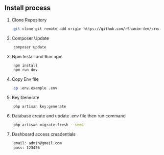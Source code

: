 ## Install process

1. Clone Repository

```bash
    git clone git remote add origin https://github.com/rShamim-dev/creativeTechPark.git && cd creativeTechPark
```

2. Composer Update

```bash
    composer update
```

3. Npm Install and Run npm

```bash
    npm install
    npm run dev
```

4. Copy Env file

```bash
    cp .env.example .env
```

5. Key Generate

```bash
    php artisan key:generate
```

6. Database create and update .env file then run command

```bash
    php artisan migrate:fresh --seed
```

7. Dashboard access creadentials

```bash
    email: admin@gmail.com
    pass: 123456
```
